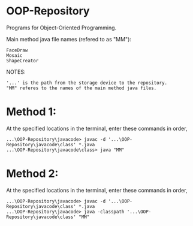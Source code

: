 # OOP-Repository

Programs for Object-Oriented Programming.

Main method java file names (refered to as "MM"):

	FaceDraw
	Mosaic
	ShapeCreator

NOTES: 

	'...' is the path from the storage device to the repository.
	"MM" referes to the names of the main method java files.


# Method 1:
At the specified locations in the terminal, enter these commands in order,

	...\OOP-Repository\javacode> javac -d '...\OOP-Repository\javacode\class' *.java
	...\OOP-Repository\javacode\class> java "MM"


# Method 2:
At the specified locations in the terminal, enter these commands in order,

	...\OOP-Repository\javacode> javac -d '...\OOP-Repository\javacode\class' *.java
	...\OOP-Repository\javacode> java -classpath '...\OOP-Repository\javacode\class' "MM"

